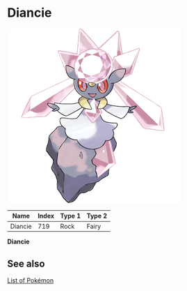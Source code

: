 # Diancie


![Diancie](images/719.png)

| **Name** | **Index** | **Type 1** | **Type 2** |
|----|----|----|----|
| Diancie | 719 | Rock | Fairy  |

**Diancie** 

## See also

[List of Pokémon](../pokemon.md)

